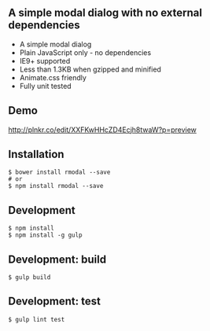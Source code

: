 A simple modal dialog with no external dependencies
---------------------------------------------------

- A simple modal dialog
- Plain JavaScript only - no dependencies
- IE9+ supported
- Less than 1.3KB when gzipped and minified
- Animate.css friendly
- Fully unit tested


Demo
----
http://plnkr.co/edit/XXFKwHHcZD4Ecjh8twaW?p=preview


Installation
------------
```
$ bower install rmodal --save
# or
$ npm install rmodal --save
```


Development
-----------
```
$ npm install
$ npm install -g gulp
```

Development: build
--------
`$ gulp build`


Development: test
-------
`$ gulp lint test`
